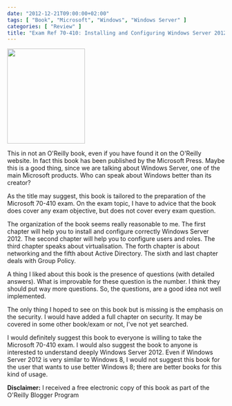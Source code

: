 ```yaml
---
date: "2012-12-21T09:00:00+02:00"
tags: [ "Book", "Microsoft", "Windows", "Windows Server" ]
categories: [ "Review" ]
title: "Exam Ref 70-410: Installing and Configuring Windows Server 2012 by Craig Zacker, Microsoft Press"
---
```

<img class="alignleft" alt="" src="http://akamaicovers.oreilly.com/images/9780735673168/cat.gif" width="180" height="220" />

This in not an O'Reilly book, even if you have found it on the O'Reilly website.
In fact this book has been published by the Microsoft Press.
Maybe this is a good thing, since we are talking about Windows Server, one of the main Microsoft products.
Who can speak about Windows better than its creator?

As the title may suggest, this book is tailored to the preparation of the Microsoft 70-410 exam.
On the exam topic, I have to advice that the book does cover any exam objective, but does not cover every exam question.

The organization of the book seems really reasonable to me.
The first chapter will help you to install and configure correctly Windows Server 2012.
The second chapter will help you to configure users and roles.
The third chapter speaks about virtualisation.
The forth chapter is about networking and the fifth about Active Directory.
The sixth and last chapter deals with Group Policy.

A thing I liked about this book is the presence of questions (with detailed answers).
What is improvable for these question is the number.
I think they should put way more questions.
So, the questions, are a good idea not well implemented.

The only thing I hoped to see on this book but is missing is the emphasis on the security.
I would have added a full chapter on security.
It may be covered in some other book/exam or not, I've not yet searched.

I would definitely suggest this book to everyone is willing to take the Microsoft 70-410 exam.
I would also suggest the book to anyone is interested to understand deeply Windows Server 2012.
Even if Windows Server 2012 is very similar to Windows 8, I would not suggest this book for the user that wants to use better Windows 8; there are better books for this kind of usage.

**Disclaimer:** I received a free electronic copy of this book as part of the O'Reilly Blogger Program
